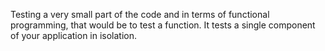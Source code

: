 
Testing a very small part of the code and in terms of functional programming, that would be to test a function. It tests a single component of your application in isolation.
